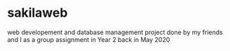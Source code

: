 # sakilaweb
web developement and database management project done by my friends and I as a group assignment in Year 2 back in May 2020
